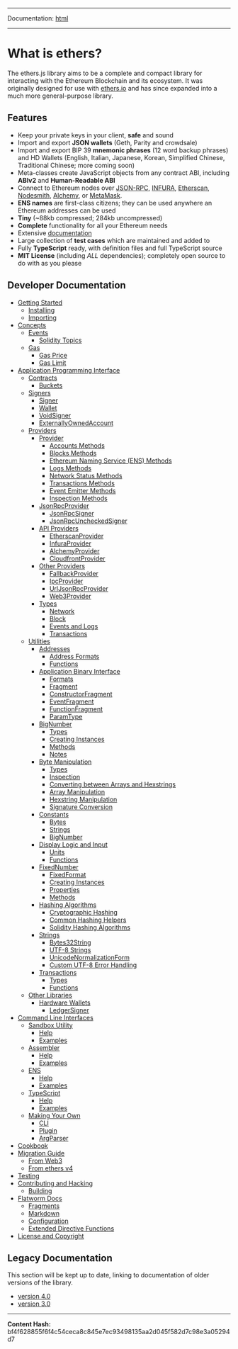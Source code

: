 -----

Documentation: [html](https://docs-beta.ethers.io/)

-----


What is ethers?
===============


The ethers.js library aims to be a complete and compact library for
interacting with the Ethereum Blockchain and its ecosystem. It was
originally designed for use with [ethers.io](https://ethers.io/) and
has since expanded into a much more general-purpose library.


Features
--------




* Keep your private keys in your client, **safe** and sound
* Import and export **JSON wallets** (Geth, Parity and crowdsale)
* Import and export BIP 39 **mnemonic phrases** (12 word backup phrases) and HD Wallets (English, Italian, Japanese, Korean, Simplified Chinese, Traditional Chinese; more coming soon)
* Meta-classes create JavaScript objects from any contract ABI, including **ABIv2** and **Human-Readable ABI**
* Connect to Ethereum nodes over [JSON-RPC](https://github.com/ethereum/wiki/wiki/JSON-RPC), [INFURA](https://infura.io/), [Etherscan](https://etherscan.io/), [Nodesmith](https://nodesmith.io), [Alchemy](https://alchemyapi.io), or [MetaMask](https://metamask.io/).
* **ENS names** are first-class citizens; they can be used anywhere an Ethereum addresses can be used
* **Tiny** (~88kb compressed; 284kb uncompressed)
* **Complete** functionality for all your Ethereum needs
* Extensive [documentation](https://docs.ethers.io/)
* Large collection of **test cases** which are maintained and added to
* Fully **TypeScript** ready, with definition files and full TypeScript source
* **MIT License** (including *ALL* dependencies); completely open source to do with as you please


Developer Documentation
-----------------------



* [Getting Started](getting-started)
  * [Installing](getting-started)
  * [Importing](getting-started)
* [Concepts](concepts)
  * [Events](concepts/events)
    * [Solidity Topics](concepts/events)
  * [Gas](concepts/gas)
    * [Gas Price](concepts/gas)
    * [Gas Limit](concepts/gas)
* [Application Programming Interface](api)
  * [Contracts](api/contract)
    * [Buckets](api/contract)
  * [Signers](api/signer)
    * [Signer](api/signer)
    * [Wallet](api/signer)
    * [VoidSigner](api/signer)
    * [ExternallyOwnedAccount](api/signer)
  * [Providers](api/providers)
    * [Provider](api/providers/provider)
      * [Accounts Methods](api/providers/provider)
      * [Blocks Methods](api/providers/provider)
      * [Ethereum Naming Service (ENS) Methods](api/providers/provider)
      * [Logs Methods](api/providers/provider)
      * [Network Status Methods](api/providers/provider)
      * [Transactions Methods](api/providers/provider)
      * [Event Emitter Methods](api/providers/provider)
      * [Inspection Methods](api/providers/provider)
    * [JsonRpcProvider](api/providers/jsonrpc-provider)
      * [JsonRpcSigner](api/providers/jsonrpc-provider)
      * [JsonRpcUncheckedSigner](api/providers/jsonrpc-provider)
    * [API Providers](api/providers/api-providers)
      * [EtherscanProvider](api/providers/api-providers)
      * [InfuraProvider](api/providers/api-providers)
      * [AlchemyProvider](api/providers/api-providers)
      * [CloudfrontProvider](api/providers/api-providers)
    * [Other Providers](api/providers/other)
      * [FallbackProvider](api/providers/other)
      * [IpcProvider](api/providers/other)
      * [UrlJsonRpcProvider](api/providers/other)
      * [Web3Provider](api/providers/other)
    * [Types](api/providers/types)
      * [Network](api/providers/types)
      * [Block](api/providers/types)
      * [Events and Logs](api/providers/types)
      * [Transactions](api/providers/types)
  * [Utilities](api/utils)
    * [Addresses](api/utils/address)
      * [Address Formats](api/utils/address)
      * [Functions](api/utils/address)
    * [Application Binary Interface](api/utils/abi)
      * [Formats](api/utils/abi)
      * [Fragment](api/utils/abi)
      * [ConstructorFragment](api/utils/abi)
      * [EventFragment](api/utils/abi)
      * [FunctionFragment](api/utils/abi)
      * [ParamType](api/utils/abi)
    * [BigNumber](api/utils/bignumber)
      * [Types](api/utils/bignumber)
      * [Creating Instances](api/utils/bignumber)
      * [Methods](api/utils/bignumber)
      * [Notes](api/utils/bignumber)
    * [Byte Manipulation](api/utils/bytes)
      * [Types](api/utils/bytes)
      * [Inspection](api/utils/bytes)
      * [Converting between Arrays and Hexstrings](api/utils/bytes)
      * [Array Manipulation](api/utils/bytes)
      * [Hexstring Manipulation](api/utils/bytes)
      * [Signature Conversion](api/utils/bytes)
    * [Constants](api/utils/constants)
      * [Bytes](api/utils/constants)
      * [Strings](api/utils/constants)
      * [BigNumber](api/utils/constants)
    * [Display Logic and Input](api/utils/display-logic)
      * [Units](api/utils/display-logic)
      * [Functions](api/utils/display-logic)
    * [FixedNumber](api/utils/fixednumber)
      * [FixedFormat](api/utils/fixednumber)
      * [Creating Instances](api/utils/fixednumber)
      * [Properties](api/utils/fixednumber)
      * [Methods](api/utils/fixednumber)
    * [Hashing Algorithms](api/utils/hashing)
      * [Cryptographic Hashing](api/utils/hashing)
      * [Common Hashing Helpers](api/utils/hashing)
      * [Solidity Hashing Algorithms](api/utils/hashing)
    * [Strings](api/utils/strings)
      * [Bytes32String](api/utils/strings)
      * [UTF-8 Strings](api/utils/strings)
      * [UnicodeNormalizationForm](api/utils/strings)
      * [Custom UTF-8 Error Handling](api/utils/strings)
    * [Transactions](api/utils/transactions)
      * [Types](api/utils/transactions)
      * [Functions](api/utils/transactions)
  * [Other Libraries](api/other)
    * [Hardware Wallets](api/other/hardware)
      * [LedgerSigner](api/other/hardware)
* [Command Line Interfaces](cli)
  * [Sandbox Utility](cli/ethers)
    * [Help](cli/ethers)
    * [Examples](cli/ethers)
  * [Assembler](cli/asm)
    * [Help](cli/asm)
    * [Examples](cli/asm)
  * [ENS](cli/ens)
    * [Help](cli/ens)
    * [Examples](cli/ens)
  * [TypeScript](cli/typescript)
    * [Help](cli/typescript)
    * [Examples](cli/typescript)
  * [Making Your Own](cli/plugin)
    * [CLI](cli/plugin)
    * [Plugin](cli/plugin)
    * [ArgParser](cli/plugin)
* [Cookbook](cookbook)
* [Migration Guide](migration)
  * [From Web3](migration)
  * [From ethers v4](migration)
* [Testing](testing)
* [Contributing and Hacking](contributing)
  * [Building](contributing)
* [Flatworm Docs](documentation)
  * [Fragments](documentation)
  * [Markdown](documentation)
  * [Configuration](documentation)
  * [Extended Directive Functions](documentation)
* [License and Copyright](license)


Legacy Documentation
--------------------


This section will be kept up to date, linking to documentation of
older versions of the library.



* [version 4.0](https://docs.ethers.io/ethers.js)
* [version 3.0](https://docs.ethers.io/ethers.js/v3.0/html/)



-----
**Content Hash:** bf4f628855f6f4c54ceca8c845e7ec93498135aa2d045f582d7c98e3a05294d7